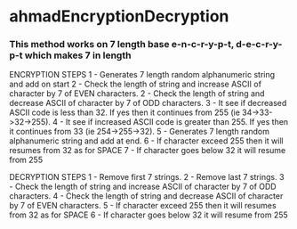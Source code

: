 # ahmadEncryptionDecryption

### This method works on 7 length base e-n-c-r-y-p-t, d-e-c-r-y-p-t which makes 7 in length ###

ENCRYPTION STEPS
1 - Generates 7 length random alphanumeric string and add on start
2 - Check the length of string and increase ASCII of character by 7 of EVEN characters.
2 - Check the length of string and decrease ASCII of character by 7 of ODD characters.
3 - It see if decreased ASCII code is less than 32. If yes then it continues from 255 (ie 34->33->32->255).
4 - It see if increased ASCII code is greater than 255. If yes then it continues from 33 (ie 254->255->32).
5 - Generates 7 length random alphanumeric string and add at end.
6 - If character exceed 255 then it will resumes from 32 as for SPACE
7 - If character goes below 32 it will resume from 255

DECRYPTION STEPS
1 - Remove first 7 strings.
2 - Remove last 7 strings.
3 - Check the length of string and increase ASCII of character by 7 of ODD characters.
4 - Check the length of string and decrease ASCII of character by 7 of EVEN characters.
5 - If character exceed 255 then it will resumes from 32 as for SPACE
6 - If character goes below 32 it will resume from 255
